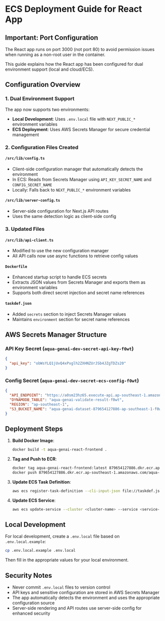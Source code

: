 # ECS Deployment Guide for React App

## Important: Port Configuration
The React app runs on port 3000 (not port 80) to avoid permission issues when running as a non-root user in the container.

This guide explains how the React app has been configured for dual environment support (local and cloud/ECS).

## Configuration Overview

### 1. Dual Environment Support

The app now supports two environments:
- **Local Development**: Uses `.env.local` file with `NEXT_PUBLIC_*` environment variables
- **ECS Deployment**: Uses AWS Secrets Manager for secure credential management

### 2. Configuration Files Created

#### `/src/lib/config.ts`
- Client-side configuration manager that automatically detects the environment
- In ECS: Reads from Secrets Manager using `API_KEY_SECRET_NAME` and `CONFIG_SECRET_NAME`
- Locally: Falls back to `NEXT_PUBLIC_*` environment variables

#### `/src/lib/server-config.ts`
- Server-side configuration for Next.js API routes
- Uses the same detection logic as client-side config

### 3. Updated Files

#### `/src/lib/api-client.ts`
- Modified to use the new configuration manager
- All API calls now use async functions to retrieve config values

#### `Dockerfile`
- Enhanced startup script to handle ECS secrets
- Extracts JSON values from Secrets Manager and exports them as environment variables
- Supports both direct secret injection and secret name references

#### `taskdef.json`
- Added `secrets` section to inject Secrets Manager values
- Maintains `environment` section for secret name references

## AWS Secrets Manager Structure

### API Key Secret (`aqua-genai-dev-secret-api-key-f0wt`)
```json
{
  "api_key": "obWsYLQ1jUvQ4xPxglh2ZXHNZUrJSb4JZgTDZs20"
}
```

### Config Secret (`aqua-genai-dev-secret-ecs-config-f0wt`)
```json
{
  "API_ENDPOINT": "https://a0sm23hz65.execute-api.ap-southeast-1.amazonaws.com/dev",
  "DYNAMODB_TABLE": "aqua-genai-validate-result-f0wt",
  "REGION": "ap-southeast-1",
  "S3_BUCKET_NAME": "aqua-genai-dataset-879654127886-ap-southeast-1-f0wt"
}
```

## Deployment Steps

1. **Build Docker Image**:
   ```bash
   docker build -t aqua-genai-react-frontend .
   ```

2. **Tag and Push to ECR**:
   ```bash
   docker tag aqua-genai-react-frontend:latest 879654127886.dkr.ecr.ap-southeast-1.amazonaws.com/aqua-genai-react-frontend-f0wt:latest
   docker push 879654127886.dkr.ecr.ap-southeast-1.amazonaws.com/aqua-genai-react-frontend-f0wt:latest
   ```

3. **Update ECS Task Definition**:
   ```bash
   aws ecs register-task-definition --cli-input-json file://taskdef.json
   ```

4. **Update ECS Service**:
   ```bash
   aws ecs update-service --cluster <cluster-name> --service <service-name> --task-definition aqua-genai-task-dev-f0wt
   ```

## Local Development

For local development, create a `.env.local` file based on `.env.local.example`:
```bash
cp .env.local.example .env.local
```

Then fill in the appropriate values for your local environment.

## Security Notes

- Never commit `.env.local` files to version control
- API keys and sensitive configuration are stored in AWS Secrets Manager
- The app automatically detects the environment and uses the appropriate configuration source
- Server-side rendering and API routes use server-side config for enhanced security